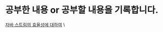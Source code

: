 # 공부한 내용 or 공부할 내용을 기록합니다.


[자바 스트림의 효율성에 대하여](https://jypthemiracle.medium.com/java-stream-api%EB%8A%94-%EC%99%9C-for-loop%EB%B3%B4%EB%8B%A4-%EB%8A%90%EB%A6%B4%EA%B9%8C-50dec4b9974b)
\
